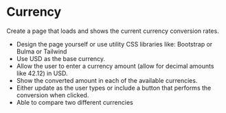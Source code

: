 # Currency

Create a page that loads and shows the current currency conversion rates.

- Design the page yourself or use utility CSS libraries like: Bootstrap or Bulma or Tailwind
- Use USD as the base currency.
- Allow the user to enter a currency amount (allow for decimal amounts like 42.12) in USD.
- Show the converted amount in each of the available currencies.
- Either update as the user types or include a button that performs the conversion when clicked.
- Able to compare two different currencies
